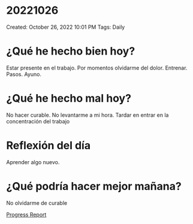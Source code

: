 # 20221026

Created: October 26, 2022 10:01 PM
Tags: Daily

# ¿Qué he hecho bien hoy?

Estar presente en el trabajo. Por momentos olvidarme del dolor. Entrenar. Pasos. Ayuno.

# ¿Qué he hecho mal hoy?

No hacer curable. No levantarme a mi hora. Tardar en entrar en la concentración del trabajo

# Reflexión del día

Aprender algo nuevo.

# ¿Qué podría hacer mejor mañana?

No olvidarme de curable

[Progress Report](Progress%20Report%2014bbd9609acc4700b4a4ff6ee5133208.md)